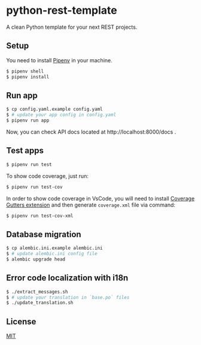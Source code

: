 # python-rest-template

A clean Python template for your next REST projects.


## Setup
You need to install [Pipenv](https://pipenv.pypa.io/en/latest/) in your machine.

```bash
$ pipenv shell
$ pipenv install
```

## Run app

```bash
$ cp config.yaml.example config.yaml
$ # update your app config in config.yaml
$ pipenv run app
```

Now, you can check API docs located at http://localhost:8000/docs .

## Test apps

```bash
$ pipenv run test
```

To show code coverage, just run:

```bash
$ pipenv run test-cov
```

In order to show code coverage in VsCode, you will need to install [Coverage Gutters extension](https://marketplace.visualstudio.com/items?itemName=ryanluker.vscode-coverage-gutters) and then generate `coverage.xml` file via command:
```bash
$ pipenv run test-cov-xml
```

## Database migration

```bash
$ cp alembic.ini.example alembic.ini
$ # update alembic.ini config file
$ alembic upgrade head
```

## Error code localization with i18n

```bash
$ ./extract_messages.sh
$ # update your translation in `base.po` files
$ ./update_translation.sh
```

## License

[MIT](LICENSE)